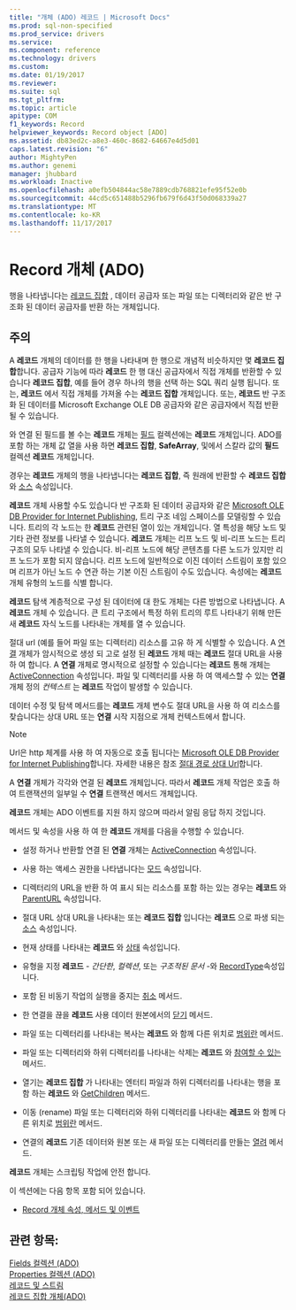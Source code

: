 ```yaml
---
title: "개체 (ADO) 레코드 | Microsoft Docs"
ms.prod: sql-non-specified
ms.prod_service: drivers
ms.service: 
ms.component: reference
ms.technology: drivers
ms.custom: 
ms.date: 01/19/2017
ms.reviewer: 
ms.suite: sql
ms.tgt_pltfrm: 
ms.topic: article
apitype: COM
f1_keywords: Record
helpviewer_keywords: Record object [ADO]
ms.assetid: db83ed2c-a8e3-460c-8682-64667e4d5d01
caps.latest.revision: "6"
author: MightyPen
ms.author: genemi
manager: jhubbard
ms.workload: Inactive
ms.openlocfilehash: a0efb504844ac58e7889cdb768821efe95f52e0b
ms.sourcegitcommit: 44cd5c651488b5296fb679f6d43f50d068339a27
ms.translationtype: MT
ms.contentlocale: ko-KR
ms.lasthandoff: 11/17/2017
---
```

# <a name="record-object-ado"></a>Record 개체 (ADO)
행을 나타냅니다는 [레코드 집합](../../../ado/reference/ado-api/recordset-object-ado.md) , 데이터 공급자 또는 파일 또는 디렉터리와 같은 반 구조화 된 데이터 공급자를 반환 하는 개체입니다.  
  
## <a name="remarks"></a>주의  
 A **레코드** 개체의 데이터를 한 행을 나타내며 한 행으로 개념적 비슷하지만 몇 **레코드 집합**합니다. 공급자 기능에 따라 **레코드** 한 행 대신 공급자에서 직접 개체를 반환할 수 있습니다 **레코드 집합**, 예를 들어 경우 하나의 행을 선택 하는 SQL 쿼리 실행 됩니다. 또는, **레코드** 에서 직접 개체를 가져올 수는 **레코드 집합** 개체입니다. 또는, **레코드** 반 구조화 된 데이터를 Microsoft Exchange OLE DB 공급자와 같은 공급자에서 직접 반환 될 수 있습니다.  
  
 와 연결 된 필드를 볼 수는 **레코드** 개체는 [필드](../../../ado/reference/ado-api/fields-collection-ado.md) 컬렉션에는 **레코드** 개체입니다. ADO를 포함 하는 개체 값 열을 사용 하면 **레코드 집합**, **SafeArray**, 및에서 스칼라 값의 **필드** 컬렉션 **레코드** 개체입니다.  
  
 경우는 **레코드** 개체의 행을 나타냅니다는 **레코드 집합**, 즉 원래에 반환할 수 **레코드 집합** 와 [소스](../../../ado/reference/ado-api/source-property-ado-record.md) 속성입니다.  
  
 **레코드** 개체 사용할 수도 있습니다 반 구조화 된 데이터 공급자와 같은 [Microsoft OLE DB Provider for Internet Publishing](../../../ado/guide/appendixes/microsoft-ole-db-provider-for-internet-publishing.md), 트리 구조 네임 스페이스를 모델링할 수 있습니다. 트리의 각 노드는 한 **레코드** 관련된 열이 있는 개체입니다. 열 특성을 해당 노드 및 기타 관련 정보를 나타낼 수 있습니다. **레코드** 개체는 리프 노드 및 비-리프 노드는 트리 구조의 모두 나타낼 수 있습니다. 비-리프 노드에 해당 콘텐츠를 다른 노드가 있지만 리프 노드가 포함 되지 않습니다. 리프 노드에 일반적으로 이진 데이터 스트림이 포함 있으며 리프가 아닌 노드 수 연관 하는 기본 이진 스트림이 수도 있습니다. 속성에는 **레코드** 개체 유형의 노드를 식별 합니다.  
  
 **레코드** 탐색 계층적으로 구성 된 데이터에 대 한도 개체는 다른 방법으로 나타냅니다. A **레코드** 개체 수 있습니다. 큰 트리 구조에서 특정 하위 트리의 루트 나타내기 위해 만든 새 **레코드** 자식 노드를 나타내는 개체를 열 수 있습니다.  
  
 절대 url (예를 들어 파일 또는 디렉터리) 리소스를 고유 하 게 식별할 수 있습니다. A [연결](../../../ado/reference/ado-api/connection-object-ado.md) 개체가 암시적으로 생성 되 고로 설정 된 **레코드** 개체 때는 **레코드** 절대 URL을 사용 하 여 합니다. A **연결** 개체로 명시적으로 설정할 수 있습니다는 **레코드** 통해 개체는 [ActiveConnection](../../../ado/reference/ado-api/activeconnection-property-ado.md) 속성입니다. 파일 및 디렉터리를 사용 하 여 액세스할 수 있는 **연결** 개체 정의 *컨텍스트* 는 **레코드** 작업이 발생할 수 있습니다.  
  
 데이터 수정 및 탐색 메서드를는 **레코드** 개체 변수도 절대 URL을 사용 하 여 리소스를 찾습니다는 상대 URL 또는 **연결** 시작 지점으로 개체 컨텍스트에서 합니다.  
  
> [!NOTE]
>  Url은 http 체계를 사용 하 여 자동으로 호출 됩니다는 [Microsoft OLE DB Provider for Internet Publishing](../../../ado/guide/appendixes/microsoft-ole-db-provider-for-internet-publishing.md)합니다. 자세한 내용은 참조 [절대 경로 상대 Url](../../../ado/guide/data/absolute-and-relative-urls.md)합니다.  
  
 A **연결** 개체가 각각와 연결 된 **레코드** 개체입니다. 따라서 **레코드** 개체 작업은 호출 하 여 트랜잭션의 일부일 수 **연결** 트랜잭션 메서드 개체입니다.  
  
 **레코드** 개체는 ADO 이벤트를 지원 하지 않으며 따라서 알림 응답 하지 것입니다.  
  
 메서드 및 속성을 사용 하 여 한 **레코드** 개체를 다음을 수행할 수 있습니다.  
  
-   설정 하거나 반환할 연결 된 **연결** 개체는 [ActiveConnection](../../../ado/reference/ado-api/activeconnection-property-ado.md) 속성입니다.  
  
-   사용 하는 액세스 권한을 나타냅니다는 [모드](../../../ado/reference/ado-api/mode-property-ado.md) 속성입니다.  
  
-   디렉터리의 URL을 반환 하 여 표시 되는 리소스를 포함 하는 있는 경우는 **레코드** 와 [ParentURL](../../../ado/reference/ado-api/parenturl-property-ado.md) 속성입니다.  
  
-   절대 URL 상대 URL을 나타내는 또는 **레코드 집합** 입니다는 **레코드** 으로 파생 되는 [소스](../../../ado/reference/ado-api/source-property-ado-record.md) 속성입니다.  
  
-   현재 상태를 나타내는 **레코드** 와 [상태](../../../ado/reference/ado-api/state-property-ado.md) 속성입니다.  
  
-   유형을 지정 **레코드** - *간단한*, *컬렉션*, 또는 *구조적된 문서* -와 [RecordType](../../../ado/reference/ado-api/recordtype-property-ado.md)속성입니다.  
  
-   포함 된 비동기 작업의 실행을 중지는 [취소](../../../ado/reference/ado-api/cancel-method-ado.md) 메서드.  
  
-   한 연결을 끊을 **레코드** 사용 데이터 원본에서의 [닫기](../../../ado/reference/ado-api/close-method-ado.md) 메서드.  
  
-   파일 또는 디렉터리를 나타내는 복사는 **레코드** 와 함께 다른 위치로 [범위란](../../../ado/reference/ado-api/copyrecord-method-ado.md) 메서드.  
  
-   파일 또는 디렉터리와 하위 디렉터리를 나타내는 삭제는 **레코드** 와 [참여할 수 있는](../../../ado/reference/ado-api/deleterecord-method-ado.md) 메서드.  
  
-   열기는 **레코드 집합** 가 나타내는 엔터티 파일과 하위 디렉터리를 나타내는 행을 포함 하는 **레코드** 와 [GetChildren](../../../ado/reference/ado-api/getchildren-method-ado.md) 메서드.  
  
-   이동 (rename) 파일 또는 디렉터리와 하위 디렉터리를 나타내는 **레코드** 와 함께 다른 위치로 [범위란](../../../ado/reference/ado-api/moverecord-method-ado.md) 메서드.  
  
-   연결의 **레코드** 기존 데이터와 원본 또는 새 파일 또는 디렉터리를 만들는 [열려](../../../ado/reference/ado-api/open-method-ado-record.md) 메서드.  
  
 **레코드** 개체는 스크립팅 작업에 안전 합니다.  
  
 이 섹션에는 다음 항목 포함 되어 있습니다.  
  
-   [Record 개체 속성, 메서드 및 이벤트](../../../ado/reference/ado-api/record-object-properties-methods-and-events.md)  
  
## <a name="see-also"></a>관련 항목:  
 [Fields 컬렉션 (ADO)](../../../ado/reference/ado-api/fields-collection-ado.md)   
 [Properties 컬렉션 (ADO)](../../../ado/reference/ado-api/properties-collection-ado.md)   
 [레코드 및 스트림](../../../ado/guide/data/records-and-streams.md)   
 [레코드 집합 개체(ADO)](../../../ado/reference/ado-api/recordset-object-ado.md)
